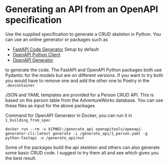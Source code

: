 # Generating an API from an OpenAPI specification
Use the supplied specification to generate a CRUD skeleton in Python.
You can use an online generator or packages such as 
- [FastAPI Code Generator](https://pypi.org/project/fastapi-code-generator/) Setup by default
- [OpenAPI Python Client](https://github.com/openapi-generators/openapi-python-client)
- [OpenAPI Generator](https://github.com/OpenAPITools/openapi-generator/tree/master)

to generate the code. The FastAPI and OpenAPI Python packages both use Pydantic for the models but are on different versions. If you want to try both you would have to remove one and add the other one to Poetry in the `.devcontainer`

JSON and YAML templates are provided for a Person CRUD API. This is based on the person table from the AdventureWorks database.
You can use these files as input for the above packages 

Command for OpenAPI Generator in Docker, you can run it in `1_building_from_spec`
```
docker run --rm -v ${PWD}:/generate_api openapitools/openapi-generator-cli:latest generate -i /generate_api/1_person.yaml -g python-fastapi -o /generate_api/out
```

Some of the packages build the api skeleton and others can also generate some basic CRUD code. I suggest to try them all and see which gives you the best result. 
